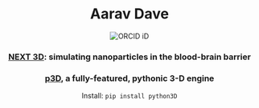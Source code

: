 <div align="center">
  
# Aarav Dave
![ORCID iD](/ORICD-iD_icon_24x24.png)
### [NEXT 3D](https://next-3d.com): simulating nanoparticles in the blood-brain barrier
### [p3D](https://github.com/aaravdave/p3D), a fully-featured, pythonic 3-D engine
Install: `pip install python3D`
##
</div>
